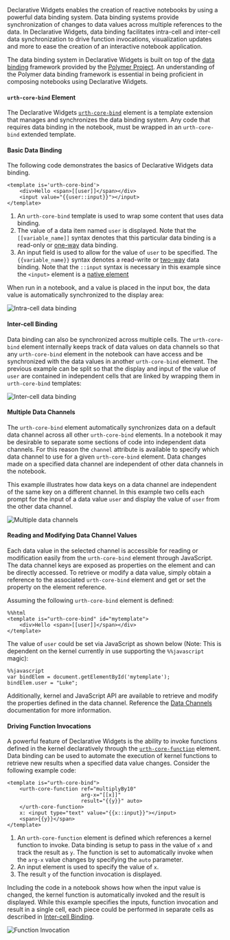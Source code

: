 Declarative Widgets enables the creation of reactive notebooks by using a
powerful data binding system. Data binding systems provide synchronization of
changes to data values across multiple references to the data. In Declarative
Widgets, data binding facilitates intra-cell and inter-cell data synchronization
to drive function invocations, visualization updates and more to ease the
creation of an interactive notebook application.

The data binding system in Declarative Widgets is built on top of the
[data binding](https://www.polymer-project.org/1.0/docs/devguide/data-binding)
framework provided by the [Polymer Project](https://www.polymer-project.org/1.0/). An
understanding of the Polymer data binding framework is essential in being
proficient in composing notebooks using Declarative Widgets.

#### `urth-core-bind` Element

The Declarative Widgets [`urth-core-bind`](#urth-core-bind) element is a template
extension that manages and synchronizes the data binding system. Any code that
requires data binding in the notebook, must be wrapped in an `urth-core-bind`
extended template.

#### Basic Data Binding

The following code demonstrates the basics of Declarative Widgets data binding.

    <template is='urth-core-bind'>
        <div>Hello <span>[[user]]</span></div>
        <input value="{{user::input}}"></input>
    </template>

1. An `urth-core-bind` template is used to wrap some content that uses data binding.
2. The value of a data item named `user` is displayed. Note that the `[[variable_name]]` syntax denotes that this particular data binding is a read-only or [one-way](https://www.polymer-project.org/1.0/docs/devguide/data-binding#property-binding)
data binding.
3. An input field is used to allow for the value of `user` to be specified. The `{{variable_name}}` syntax denotes a read-write or  [two-way](https://www.polymer-project.org/1.0/docs/devguide/data-binding#property-binding)
data binding. Note that the `::input` syntax is necessary in this example since
the `<input>` element is a [native element](https://www.polymer-project.org/1.0/docs/devguide/data-binding#two-way-native)

When run in a notebook, and a value is placed in the input box, the data value
is automatically synchronized to the display area:

![Intra-cell data binding](images/Data-Binding-intracell.gif)

#### Inter-cell Binding

Data binding can also be synchronized across multiple cells. The `urth-core-bind`
element internally keeps track of data values on data channels so that any
`urth-core-bind` element in the notebook can have access and be synchronized
with the data values in another `urth-core-bind` element. The previous example
can be split so that the display and input of the value of `user` are contained
in independent cells that are linked by wrapping them in `urth-core-bind` templates:

![Inter-cell data binding](images/Data-Binding-intercell.gif)

#### Multiple Data Channels

The `urth-core-bind` element automatically synchronizes data on a default data
channel across all other `urth-core-bind` elements. In a notebook it may be
desirable to separate some sections of code into independent data channels. For
this reason the `channel` attribute is available to specify which data channel
to use for a given `urth-core-bind` element. Data changes made on a specified
data channel are independent of other data channels in the notebook.

This example illustrates how data keys on a data channel are independent of
the same key on a different channel. In this example two cells each prompt
for the input of a data value `user` and display the value of `user` from
the other data channel.

![Multiple data channels](images/Data-Binding-multiple.gif)

#### Reading and Modifying Data Channel Values

Each data value in the selected channel is accessible for reading or modification
easily from the `urth-core-bind` element through JavaScript. The data channel
keys are exposed as properties on the element and can be directly accessed.
To retrieve or modify a data value, simply obtain a reference to the associated
`urth-core-bind` element and get or set the property on the element reference.

Assuming the following `urth-core-bind` element is defined:

    %%html
    <template is="urth-core-bind" id="mytemplate">
        <div>Hello <span>[[user]]</span></div>
    </template>

The value of `user` could be set via JavaScript as shown below (Note: This is
dependent on the kernel currently in use supporting the `%%javascript` magic):

    %%javascript
    var bindElem = document.getElementById('mytemplate');
    bindElem.user = "Luke";

Additionally, kernel and JavaScript API are available to retrieve and modify
the properties defined in the data channel. Reference the
[Data Channels](#data-channels) documentation for more information.

#### Driving Function Invocations

A powerful feature of Declarative Widgets is the ability to invoke functions
defined in the kernel declaratively through the [`urth-core-function`](#urth-core-function)
element. Data binding can be used to automate the execution of kernel functions to
retrieve new results when a specified data value changes. Consider the following
example code:

    <template is="urth-core-bind">
        <urth-core-function ref="multiplyBy10"
                            arg-x="[[x]]"
                            result="{{y}}" auto>
        </urth-core-function>
        x: <input type="text" value="{{x::input}}"></input>
        <span>{{y}}</span>
    </template>

1. An `urth-core-function` element is defined which references a kernel
function to invoke. Data binding is setup to pass in the value of `x` and track
the result as `y`. The function is set to automatically invoke when the `arg-x`
value changes by specifying the `auto` parameter.
2. An input element is used to specify the value of `x`.
3. The result `y` of the function invocation is displayed.

Including the code in a notebook shows how when the input value is changed, the
kernel function is automatically invoked and the result is displayed. While this
example specifies the inputs, function invocation and result in a single cell,
each piece could be performed in separate cells as described in [Inter-cell Binding](#data-binding+inter-cell-binding).

![Function Invocation](images/Data-Binding-function.gif)
